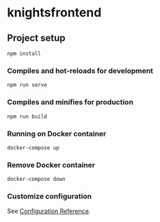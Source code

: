 # knightsfrontend

## Project setup
```
npm install
```

### Compiles and hot-reloads for development
```
npm run serve
```

### Compiles and minifies for production
```
npm run build
```

### Running on Docker container
```
docker-compose up
```

### Remove Docker container
```
docker-compose down
```

### Customize configuration
See [Configuration Reference](https://cli.vuejs.org/config/).
